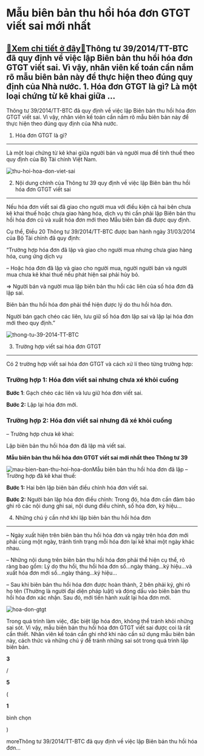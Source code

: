 Mẫu biên bản thu hồi hóa đơn GTGT viết sai mới nhất
===================================================

[:gift:Xem chi tiết ở đây:gift:](https://hddtvn.com/mau-bien-ban-thu-hoi-hoa-don-gtgt-viet-sai-moi-nhat/)Thông tư 39/2014/TT-BTC đã quy định về việc lập Biên bản thu hồi hóa đơn GTGT viết sai. Vì vậy, nhân viên kế toán cần nắm rõ mẫu biên bản này để thực hiện theo đúng quy định của Nhà nước. 1. Hóa đơn GTGT là gì? Là một loại chứng từ kê khai giữa …
------------------------------------------------------------------------------------------------------------------------------------------------------------------------------------------------------------------------------------------------------

Thông tư 39/2014/TT-BTC đã quy định về việc lập Biên bản thu hồi hóa đơn GTGT viết sai. Vì vậy, nhân viên kế toán cần nắm rõ mẫu biên bản này để thực hiện theo đúng quy định của Nhà nước.


1. Hóa đơn GTGT là gì?
----------------------


Là một loại chứng từ kê khai giữa người bán và người mua để tính thuế theo quy định của Bộ Tài chính Việt Nam.


![thu-hoi-hoa-don-viet-sai](https://hddtvn.com/wp-content/uploads/2021/01/thu-hoi-hoa-don-viet-sai.jpg)


2. Nội dung chính của Thông tư 39 quy định về việc lập Biên bản thu hồi hóa đơn GTGT viết sai
---------------------------------------------------------------------------------------------


Nếu hóa đơn viết sai đã giao cho người mua với điều kiện cả hai bên chưa kê khai thuế hoặc chưa giao hàng hóa, dịch vụ thì cần phải lập Biên bản thu hồi hóa đơn cũ và xuất hóa đơn mới theo Mẫu biên bản đã được quy định.


Cụ thể, Điều 20 Thông tư 39/2014/TT-BTC được ban hành ngày 31/03/2014 của Bộ Tài chính đã quy định:


“Trường hợp hóa đơn đã lập và giao cho người mua nhưng chưa giao hàng hóa, cung ứng dịch vụ


– Hoặc hóa đơn đã lập và giao cho người mua, người người bán và người mua chưa kê khai thuế nếu phát hiện sai phải hủy bỏ.


=> Người bán và người mua lập biên bản thu hồi các liên của số hóa đơn đã lập sai.


Biên bản thu hồi hóa đơn phải thể hiện được lý do thu hồi hóa đơn.


Người bán gạch chéo các liên, lưu giữ số hóa đơn lập sai và lập lại hóa đơn mới theo quy định.”


![thong-tu-39-2014-TT-BTC](https://hddtvn.com/wp-content/uploads/2021/01/thong-tu-39-2014-TT-BTC.jpg)


3. Trường hợp viết sai hóa đơn GTGT
-----------------------------------


Có 2 trường hợp viết sai hóa đơn GTGT và cách xử lí theo từng trường hợp:


### Trường hợp 1: Hóa đơn viết sai nhưng chưa xé khỏi cuống


**Bước 1**: Gạch chéo các liên và lưu giữ hóa đơn viết sai.


**Bước 2:** Lập lại hóa đơn mới.


### Trường hợp 2: Hóa đơn viết sai nhưng đã xé khỏi cuống


– Trường hợp chưa kê khai:


Lập biên bản thu hồi hóa đơn đã lập mà viết sai.


**Mẫu biên bản thu hồi hóa đơn GTGT viết sai mới nhất theo Thông tư 39**


![mau-bien-ban-thu-hoi-hoa-don](https://hddtvn.com/wp-content/uploads/2021/01/mau-bien-ban-thu-hoi-hoa-don.png)Mẫu biên bản thu hồi hóa đơn đã lập
– Trường hợp đã kê khai thuế:


**Bước 1:** Hai bên lập biên bản điều chỉnh hóa đơn viết sai.


**Bước 2:** Người bán lập hóa đơn điều chỉnh: Trong đó, hóa đơn cần đảm bảo ghi rõ các nội dung ghi sai, nội dung điều chỉnh, số hóa đơn, ký hiệu…


4. Những chú ý cần nhớ khi lập biên bản thu hồi hóa đơn
-------------------------------------------------------


– Ngày xuất hiện trên biên bản thu hồi hóa đơn và ngày trên hóa đơn mới phải cùng một ngày, tránh tình trạng mỗi hóa đơn lại kê khai một ngày khác nhau.


– Những nội dung trên biên bản thu hồi hóa đơn phải thể hiện cụ thể, rõ ràng bao gồm: Lý do thu hồi, thu hồi hóa đơn số…ngày tháng…ký hiệu…và xuất hóa đơn mới số…ngày tháng…ký hiệu…


– Sau khi biên bản thu hồi hóa đơn được hoàn thành, 2 bên phải ký, ghi rõ họ tên (Thường là người đại diện pháp luật) và đóng dấu vào biên bản thu hồi hóa đơn xác nhận. Sau đó, mới tiến hành xuất lại hóa đơn mới.


![hoa-don-gtgt](https://hddtvn.com/wp-content/uploads/2021/01/hoa-don-gtgt-1.jpg)


Trong quá trình làm việc, đặc biệt lập hóa đơn, không thể tránh khỏi những sai sót. Vì vậy, mẫu biên bản thu hồi hóa đơn GTGT viết sai được coi là rất cần thiết. Nhân viên kế toán cần ghi nhớ khi nào cần sử dụng mẫu biên bản này, cách thức và những chú ý để tránh những sai sót trong quá trình lập biên bản.








































**3**  

/  

**5**  

(  

**1**  

  

 bình chọn   

)


moreThông tư 39/2014/TT-BTC đã quy định về việc lập Biên bản thu hồi hóa đơn…

